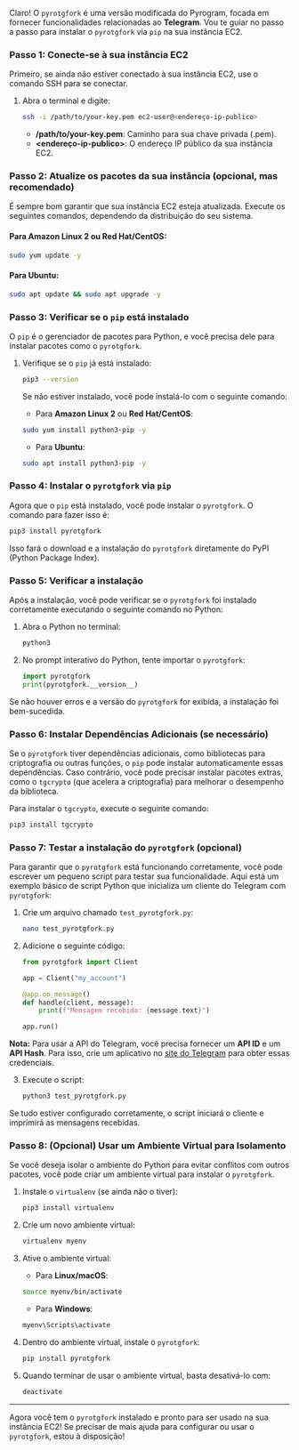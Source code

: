 Claro! O `pyrotgfork` é uma versão modificada do Pyrogram, focada em fornecer funcionalidades relacionadas ao **Telegram**. Vou te guiar no passo a passo para instalar o `pyrotgfork` via `pip` na sua instância EC2.

### Passo 1: Conecte-se à sua instância EC2

Primeiro, se ainda não estiver conectado à sua instância EC2, use o comando SSH para se conectar.

1. Abra o terminal e digite:

	```bash
	ssh -i /path/to/your-key.pem ec2-user@<endereço-ip-publico>
	```

	- **/path/to/your-key.pem**: Caminho para sua chave privada (.pem).
	- **<endereço-ip-publico>**: O endereço IP público da sua instância EC2.

### Passo 2: Atualize os pacotes da sua instância (opcional, mas recomendado)

É sempre bom garantir que sua instância EC2 esteja atualizada. Execute os seguintes comandos, dependendo da distribuição do seu sistema.

#### Para **Amazon Linux 2** ou **Red Hat/CentOS**:

```bash
sudo yum update -y
```

#### Para **Ubuntu**:

```bash
sudo apt update && sudo apt upgrade -y
```

### Passo 3: Verificar se o `pip` está instalado

O `pip` é o gerenciador de pacotes para Python, e você precisa dele para instalar pacotes como o `pyrotgfork`.

1. Verifique se o `pip` já está instalado:

	```bash
	pip3 --version
	```

	Se não estiver instalado, você pode instalá-lo com o seguinte comando:

	- Para **Amazon Linux 2** ou **Red Hat/CentOS**:

  	```bash
  	sudo yum install python3-pip -y
  	```

	- Para **Ubuntu**:

  	```bash
  	sudo apt install python3-pip -y
  	```

### Passo 4: Instalar o `pyrotgfork` via `pip`

Agora que o `pip` está instalado, você pode instalar o `pyrotgfork`. O comando para fazer isso é:

```bash
pip3 install pyrotgfork
```

Isso fará o download e a instalação do `pyrotgfork` diretamente do PyPI (Python Package Index).

### Passo 5: Verificar a instalação

Após a instalação, você pode verificar se o `pyrotgfork` foi instalado corretamente executando o seguinte comando no Python:

1. Abra o Python no terminal:

	```bash
	python3
	```

2. No prompt interativo do Python, tente importar o `pyrotgfork`:

	```python
	import pyrotgfork
	print(pyrotgfork.__version__)
	```

Se não houver erros e a versão do `pyrotgfork` for exibida, a instalação foi bem-sucedida.

### Passo 6: Instalar Dependências Adicionais (se necessário)

Se o `pyrotgfork` tiver dependências adicionais, como bibliotecas para criptografia ou outras funções, o `pip` pode instalar automaticamente essas dependências. Caso contrário, você pode precisar instalar pacotes extras, como o `tgcrypto` (que acelera a criptografia) para melhorar o desempenho da biblioteca.

Para instalar o `tgcrypto`, execute o seguinte comando:

```bash
pip3 install tgcrypto
```

### Passo 7: Testar a instalação do `pyrotgfork` (opcional)

Para garantir que o `pyrotgfork` está funcionando corretamente, você pode escrever um pequeno script para testar sua funcionalidade. Aqui está um exemplo básico de script Python que inicializa um cliente do Telegram com `pyrotgfork`:

1. Crie um arquivo chamado `test_pyrotgfork.py`:

	```bash
	nano test_pyrotgfork.py
	```

2. Adicione o seguinte código:

	```python
	from pyrotgfork import Client

	app = Client("my_account")

	@app.on_message()
	def handle(client, message):
    	print(f"Mensagem recebida: {message.text}")

	app.run()
	```

**Nota:** Para usar a API do Telegram, você precisa fornecer um **API ID** e um **API Hash**. Para isso, crie um aplicativo no [site do Telegram](https://my.telegram.org/auth) para obter essas credenciais.

3. Execute o script:

	```bash
	python3 test_pyrotgfork.py
	```

Se tudo estiver configurado corretamente, o script iniciará o cliente e imprimirá as mensagens recebidas.

### Passo 8: (Opcional) Usar um Ambiente Virtual para Isolamento

Se você deseja isolar o ambiente do Python para evitar conflitos com outros pacotes, você pode criar um ambiente virtual para instalar o `pyrotgfork`.

1. Instale o `virtualenv` (se ainda não o tiver):

	```bash
	pip3 install virtualenv
	```

2. Crie um novo ambiente virtual:

	```bash
	virtualenv myenv
	```

3. Ative o ambiente virtual:

	- Para **Linux/macOS**:

  	```bash
  	source myenv/bin/activate
  	```

	- Para **Windows**:

  	```bash
  	myenv\Scripts\activate
  	```

4. Dentro do ambiente virtual, instale o `pyrotgfork`:

	```bash
	pip install pyrotgfork
	```

5. Quando terminar de usar o ambiente virtual, basta desativá-lo com:

	```bash
	deactivate
	```

---

Agora você tem o `pyrotgfork` instalado e pronto para ser usado na sua instância EC2! Se precisar de mais ajuda para configurar ou usar o `pyrotgfork`, estou à disposição!

